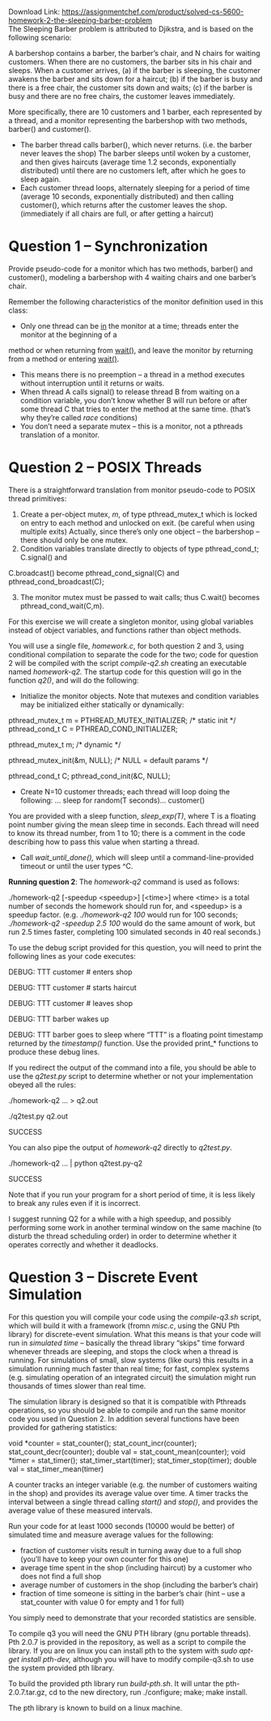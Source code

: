 Download Link: https://assignmentchef.com/product/solved-cs-5600-homework-2-the-sleeping-barber-problem
<br>
The Sleeping Barber problem is attributed to Djikstra, and is based on the following scenario:

A barbershop contains a barber, the barber’s chair, and N chairs for waiting customers. When there are no customers, the barber sits in his chair and sleeps. When a customer arrives, (a) if the barber is sleeping, the customer awakens the barber and sits down for a haircut; (b) if the barber is busy and there is a free chair, the customer sits down and waits; (c) if the barber is busy and there are no free chairs, the customer leaves immediately.

More specifically, there are 10 customers and 1 barber, each represented by a thread, and a monitor representing the barbershop with two methods, barber() and customer().

<ul>

 <li>The barber thread calls barber(), which never returns. (i.e. the barber never leaves the shop) The barber sleeps until woken by a customer, and then gives haircuts (average time 1.2 seconds, exponentially distributed) until there are no customers left, after which he goes to sleep again.</li>

 <li>Each customer thread loops, alternately sleeping for a period of time (average 10 seconds, exponentially distributed) and then calling customer(), which returns after the customer leaves the shop. (immediately if all chairs are full, or after getting a haircut)</li>

</ul>

<h1>Question 1 – Synchronization</h1>

Provide pseudo-code for a monitor which has two methods, barber() and customer(), modeling a barbershop with 4 waiting chairs and one barber’s chair.

Remember the following characteristics of the monitor definition used in this class:

<ul>

 <li>Only one thread can be <u>in</u> the monitor at a time; threads enter the monitor at the beginning of a</li>

</ul>

method or when returning from <u>wait()</u>, and leave the monitor by returning from a method or entering <u>wait()</u>.

<ul>

 <li>This means there is no preemption – a thread in a method executes without interruption until it returns or waits.</li>

 <li>When thread A calls signal() to release thread B from waiting on a condition variable, you don’t know whether B will run before or after some thread C that tries to enter the method at the same time. (that’s why they’re called <em>race</em> conditions)</li>

 <li>You don’t need a separate mutex – this is a monitor, not a pthreads translation of a monitor.</li>

</ul>

<h1>Question 2 – POSIX Threads</h1>

There is a straightforward translation from monitor pseudo-code to POSIX thread primitives:

<ol>

 <li>Create a per-object mutex, <em>m</em>, of type pthread_mutex_t which is locked on entry to each method and unlocked on exit. (be careful when using multiple exits) Actually, since there’s only one object – the barbershop – there should only be one mutex.</li>

 <li>Condition variables translate directly to objects of type pthread_cond_t; C.signal() and</li>

</ol>

C.broadcast() become pthread_cond_signal(C) and pthread_cond_broadcast(C);

<ol start="3">

 <li>The monitor mutex must be passed to wait calls; thus C.wait() becomes pthread_cond_wait(C,m).</li>

</ol>

For this exercise we will create a singleton monitor, using global variables instead of object variables, and functions rather than object methods.

You will use a single file, <em>homework.c</em>, for both question 2 and 3, using conditional compilation to separate the code for the two; code for question 2 will be compiled with the script <em>compile-q2.sh</em> creating an executable named <em>homework-q2. </em>The startup code for this question will go in the function <em>q2()</em>, and will do the following:

<ul>

 <li>Initialize the monitor objects. Note that mutexes and condition variables may be initialized either statically or dynamically:</li>

</ul>

pthread_mutex_t m = PTHREAD_MUTEX_INITIALIZER; /* static init */ pthread_cond_t C = PTHREAD_COND_INITIALIZER;

pthread_mutex_t m;                             /* dynamic */

pthread_mutex_init(&amp;m, NULL);                  /* NULL = default params */

pthread_cond_t C; pthread_cond_init(&amp;C, NULL);

<ul>

 <li>Create N=10 customer threads; each thread will loop doing the following: … sleep for random(T seconds)… customer()</li>

</ul>

You are provided with a sleep function, <em>sleep_exp(T)</em>, where T is a floating point number giving the mean sleep time in seconds. Each thread will need to know its thread number, from 1 to 10; there is a comment in the code describing how to pass this value when starting a thread.

<ul>

 <li>Call <em>wait_until_done(),</em> which will sleep until a command-line-provided timeout or until the user types ^C.</li>

</ul>




<strong>Running question 2</strong>: The <em>homework-q2</em> command is used as follows:

./homework-q2 [-speedup &lt;speedup&gt;] [&lt;time&gt;] where &lt;time&gt; is a total number of seconds the homework should run for, and &lt;speedup&gt; is a speedup factor. (e.g. <em>./homework-q2 100 </em>would run for 100 seconds; <em>./homework-q2 -speedup 2.5 100 </em>would do the same amount of work, but run 2.5 times faster, completing 100 simulated seconds in 40 real seconds.)

To use the debug script provided for this question, you will need to print the following lines as your code executes:

DEBUG: TTT customer # enters shop

DEBUG: TTT customer # starts haircut

DEBUG: TTT customer # leaves shop

DEBUG: TTT barber wakes up

DEBUG: TTT barber goes to sleep where “TTT” is a floating point timestamp returned by the <em>timestamp()</em> function. Use the provided print_* functions to produce these debug lines.

If you redirect the output of the command into a file, you should be able to use the <em>q2test.py</em> script to determine whether or not your implementation obeyed all the rules:

./homework-q2 … &gt; q2.out

./q2test.py q2.out

SUCCESS

You can also pipe the output of <em>homework-q2</em> directly to <em>q2test.py</em>.

./homework-q2 … | python q2test.py-q2

SUCCESS

Note that if you run your program for a short period of time, it is less likely to break any rules even if it is incorrect.

I suggest running Q2 for a while with a high speedup, and possibly performing some work in another terminal window on the same machine (to disturb the thread scheduling order) in order to determine whether it operates correctly and whether it deadlocks.

<h1>Question 3 – Discrete Event Simulation</h1>

For this question you will compile your code using the <em>compile-q3.sh</em> script, which will build it with a framework (fromn <em>misc.c</em>, using the GNU Pth library) for discrete-event simulation. What this means is that your code will run in <em>simulated time</em> – basically the thread library “skips” time forward whenever threads are sleeping, and stops the clock when a thread is running. For simulations of small, slow systems (like ours) this results in a simulation running much faster than real time; for fast, complex systems (e.g. simulating operation of an integrated circuit) the simulation might run thousands of times slower than real time.

The simulation library is designed so that it is compatible with Pthreads operations, so you should be able to compile and run the same monitor code you used in Question 2. In addition several functions have been provided for gathering statistics:

void *counter = stat_counter(); stat_count_incr(counter); stat_count_decr(counter); double val = stat_count_mean(counter); void *timer = stat_timer(); stat_timer_start(timer); stat_timer_stop(timer); double val = stat_timer_mean(timer)

A counter tracks an integer variable (e.g. the number of customers waiting in the shop) and provides its average value over time. A timer tracks the interval between a single thread calling <em>start()</em> and <em>stop()</em>, and provides the average value of these measured intervals.

Run your code for at least 1000 seconds  (10000 would be better) of simulated time and measure average values for the following:

<ul>

 <li>fraction of customer visits result in turning away due to a full shop (you’ll have to keep your own counter for this one)</li>

 <li>average time spent in the shop (including haircut) by a customer who does not find a full shop</li>

 <li>average number of customers in the shop (including the barber’s chair)</li>

 <li>fraction of time someone is sitting in the barber’s chair (hint – use a stat_counter with value 0 for empty and 1 for full)</li>

</ul>

You simply need to demonstrate that your recorded statistics are sensible.

To compile q3 you will need the GNU PTH library (gnu portable threads). Pth 2.0.7 is provided in the repository, as well as a script to compile the library. If you are on linux you can install pth to the system with <em>sudo apt-get install pth-dev, </em>although you will have to modify compile-q3.sh to use the system provided pth library.

To build the provided pth library run <em>build-pth.sh</em>. It will untar the pth-2.0.7.tar.gz, cd to the new directory, run ./configure; make; make install.

The pth library is known to build on a linux machine.